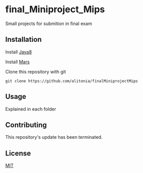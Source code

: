 # final_Miniproject_Mips
Small projects for submition in final exam

## Installation
Install [Java8](https://www.oracle.com/technetwork/java/javase/overview/java8-2100321.html)

Install [Mars](https://courses.missouristate.edu/kenvollmar/mars/)

Clone this repository with git
```git
git clone https://github.com/alitonia/finalMiniprojectMips
```

## Usage
Explained in each folder

## Contributing
This repository's update has been terminated.

## License
[MIT](https://choosealicense.com/licenses/mit/)
